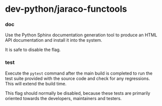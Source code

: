 # dev-python/jaraco-functools

### doc
Use the Python Sphinx documentation generation tool to produce an HTML API documentation and install it into the system.

It is safe to disable the flag.

### test
Execute the `pytest` command after the main build is completed to run the test suite provided with the source code and check for any regressions. This will extend the build time.

This flag should normally be disabled, because these tests are primarily oriented towards the developers, maintainers and testers.
